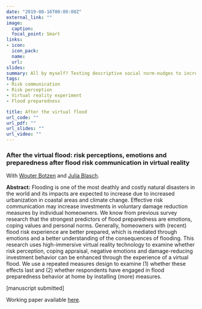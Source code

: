 ```yaml
---
date: "2019-08-16T00:00:00Z"
external_link: ""
image:
  caption: 
  focal_point: Smart
links:
- icon: 
  icon_pack: 
  name: 
  url: 
slides: 
summary: All by myself? Testing descriptive social norm-nudges to increase flood preparedness among homeowners. With Wouter Botzen, Julia Blasch, Elissa Kranzler and Howard Kunreuther.
tags:
- Risk communication
- Risk perception
- Virtual reality experiment
- Flood preparedness

title: After the virtual flood
url_code: ""
url_pdf: ""
url_slides: ""
url_video: ""
---
```


<h3> After the virtual flood: risk perceptions, emotions and preparedness after flood risk communication in virtual reality  </h3> 

With [Wouter Botzen](https://research.vu.nl/en/persons/wjw-botzen) and [Julia Blasch](https://research.vu.nl/en/persons/julia-blasch).

<b>Abstract:</b>
Flooding is one of the most deathly and costly natural disasters in the world and its impacts are expected to increase due to increased urbanization in coastal areas and climate change. Effective risk communication may increase investments in voluntary damage reduction measures by individual homeowners. We know from previous survey research that the strongest predictors of flood preparedness are emotions, coping values and personal norms. Generally, homeowners with (recent) flood risk experience are better prepared, which is mediated through emotions and a better understanding of the consequences of flooding. This research uses high-immersive virtual reality technology to examine whether risk perception, coping appraisal, negative emotions and damage-reducing investment behavior can be enhanced through the experience of a virtual flood. We use a repeated measures design to examine (1) whether these effects last and (2) whether respondents have engaged in flood preparedness behavior at home by installing (more) measures.


[manuscript submitted] 

Working paper available [here](https://riskcenter.wharton.upenn.edu/wp-content/uploads/2020/05/Social-norms_Mol-etal.pdf).